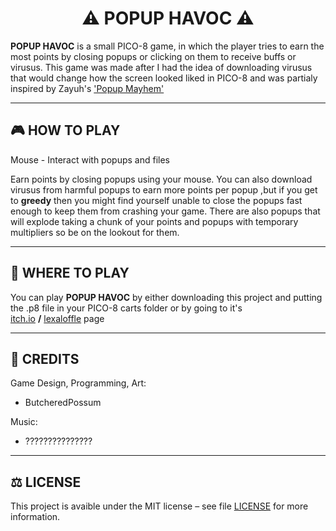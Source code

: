 <h1 align='center'>⚠️ POPUP HAVOC ⚠️</h1>

**POPUP HAVOC** is a small PICO-8 game, in which the player tries to earn the most points by closing popups or clicking on them to receive buffs or virusus. This game was made after I had the idea of downloading virusus that would change how the screen looked liked in PICO-8 and was partialy inspired by Zayuh's ['Popup Mayhem'](https://zayuhgames.itch.io/virus-mayhem)

---

## 🎮 HOW TO PLAY 

Mouse - Interact with popups and files

Earn points by closing popups using your mouse. You can also download virusus from harmful popups to earn more points per popup ,but if you get to **greedy** then you might find yourself unable to close the popups fast enough to keep them from crashing your game. There are also popups that will explode taking a chunk of your points and popups with temporary multipliers so be on the lookout for them.

---

## 📍 WHERE TO PLAY  

You can play **POPUP HAVOC** by either downloading this project and putting the .p8 file in your PICO-8 carts folder or by going to it's <br>
[itch.io](https://github.com/ButcheredPossum/PopupHavoc) **/** [lexaloffle](https://github.com/ButcheredPossum/PopupHavoc) page

---

## 📄 CREDITS 

Game Design, Programming, Art:
 - ButcheredPossum

Music:
 - ???????????????

---

## ⚖️ LICENSE 

This project is avaible under the MIT license – see file [LICENSE](./LICENSE) for more information.

